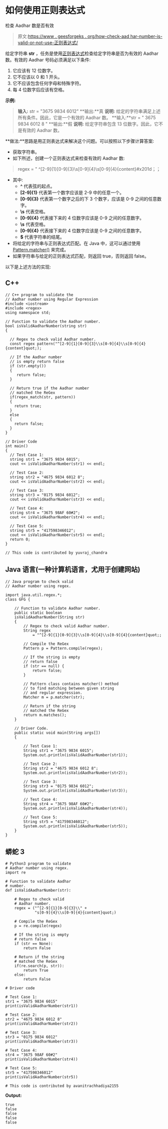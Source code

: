 # 如何使用正则表达式

检查 Aadhar 数是否有效

> 原文:[https://www . geesforgeks . org/how-check-aad har-number-is-valid-or-not-use-正则表达式/](https://www.geeksforgeeks.org/how-to-check-aadhar-number-is-valid-or-not-using-regular-expression/)

给定字符串 **str** ，任务是使用[正则表达式](https://www.geeksforgeeks.org/write-regular-expressions/)检查给定字符串是否为有效的 Aadhar 数。有效的 Aadhar 号码必须满足以下条件:

1.  它应该有 12 位数字。
2.  它不应该以 0 和 1 开头。
3.  它不应该包含任何字母和特殊字符。
4.  每 4 位数字后应该有空格。

**示例:**

> **输入:** str = "3675 9834 6012"
> **输出:**真
> **说明:**
> 给定的字符串满足上述所有条件。因此，它是一个有效的 Aadhar 数。
> **输入:**str = " 3675 9834 6012 8 "
> **输出:**假
> **说明:**
> 给定字符串包含 13 位数字。因此，它不是有效的 Aadhar 数。

**做法:**思路是用正则表达式来解决这个问题。可以按照以下步骤计算答案:

*   获取字符串。
*   如下所述，创建一个正则表达式来检查有效的 Aadhar 数:

> regex = " ^[2-9]{1}[0-9]{3}\\s[0-9]{4}\\s[0-9]{4}{content}#x201d；；

*   其中:
    *   **^** 代表弦的起点。
    *   **[2-9]{1}** 代表第一个数字应该是 2-9 中的任意一个。
    *   **[0-9]{3}** 代表第一个数字之后的下 3 个数字，应该是 0-9 之间的任意数字。
    *   **\\s** 代表空格。
    *   **[0-9]{4}** 代表接下来的 4 位数字应该是 0-9 之间的任意数字。
    *   **\\s** 代表空格。
    *   **[0-9]{4}** 代表接下来的 4 位数字应该是 0-9 之间的任意数字。
    *   **$** 代表字符串的结尾。
*   将给定的字符串与正则表达式匹配。在 Java 中，这可以通过使用 [Pattern.matcher()](https://www.geeksforgeeks.org/matcher-pattern-method-in-java-with-examples/) 来完成。
*   如果字符串与给定的正则表达式匹配，则返回 true，否则返回 false。

以下是上述方法的实现:

## C++

```
// C++ program to validate the
// Aadhar number using Regular Expression
#include <iostream>
#include <regex>
using namespace std;

// Function to validate the Aadhar number.
bool isValidAadharNumber(string str)
{

  // Regex to check valid Aadhar number.
  const regex pattern("^[2-9]{1}[0-9]{3}\\s[0-9]{4}\\s[0-9]{4}{content}quot;);

  // If the Aadhar number
  // is empty return false
  if (str.empty())
  {
     return false;
  }

  // Return true if the Aadhar number
  // matched the ReGex
  if(regex_match(str, pattern))
  {
    return true;
  }
  else
  {
    return false;
  }
}

// Driver Code
int main()
{
  // Test Case 1:
  string str1 = "3675 9834 6015";
  cout << isValidAadharNumber(str1) << endl;

  // Test Case 2:
  string str2 = "4675 9834 6012 8";
  cout << isValidAadharNumber(str2) << endl;

  // Test Case 3:
  string str3 = "0175 9834 6012";
  cout << isValidAadharNumber(str3) << endl;

  // Test Case 4:
  string str4 = "3675 98AF 60#2";
  cout << isValidAadharNumber(str4) << endl;

  // Test Case 5:
  string str5 = "417598346012";
  cout << isValidAadharNumber(str5) << endl;
  return 0;
}

// This code is contributed by yuvraj_chandra
```

## Java 语言(一种计算机语言，尤用于创建网站)

```
// Java program to check valid
// Aadhar number using regex.

import java.util.regex.*;
class GFG {

    // Function to validate Aadhar number.
    public static boolean
    isValidAadharNumber(String str)
    {
        // Regex to check valid Aadhar number.
        String regex
            = "^[2-9]{1}[0-9]{3}\\s[0-9]{4}\\s[0-9]{4}{content}quot;;

        // Compile the ReGex
        Pattern p = Pattern.compile(regex);

        // If the string is empty
        // return false
        if (str == null) {
            return false;
        }

        // Pattern class contains matcher() method
        // to find matching between given string
        // and regular expression.
        Matcher m = p.matcher(str);

        // Return if the string
        // matched the ReGex
        return m.matches();
    }

    // Driver Code.
    public static void main(String args[])
    {

        // Test Case 1:
        String str1 = "3675 9834 6015";
        System.out.println(isValidAadharNumber(str1));

        // Test Case 2:
        String str2 = "4675 9834 6012 8";
        System.out.println(isValidAadharNumber(str2));

        // Test Case 3:
        String str3 = "0175 9834 6012";
        System.out.println(isValidAadharNumber(str3));

        // Test Case 4:
        String str4 = "3675 98AF 60#2";
        System.out.println(isValidAadharNumber(str4));

        // Test Case 5:
        String str5 = "417598346012";
        System.out.println(isValidAadharNumber(str5));
    }
}
```

## 蟒蛇 3

```
# Python3 program to validate
# Aadhar number using regex.
import re

# Function to validate Aadhar
# number.
def isValidAadharNumber(str):

    # Regex to check valid
    # Aadhar number.
    regex = ("^[2-9]{1}[0-9]{3}\\" +
             "s[0-9]{4}\\s[0-9]{4}{content}quot;)

    # Compile the ReGex
    p = re.compile(regex)

    # If the string is empty
    # return false
    if (str == None):
        return False

    # Return if the string
    # matched the ReGex
    if(re.search(p, str)):
        return True
    else:
        return False

# Driver code

# Test Case 1:
str1 = "3675 9834 6015"
print(isValidAadharNumber(str1))

# Test Case 2:
str2 = "4675 9834 6012 8"
print(isValidAadharNumber(str2))

# Test Case 3:
str3 = "0175 9834 6012"
print(isValidAadharNumber(str3))

# Test Case 4:
str4 = "3675 98AF 60#2"
print(isValidAadharNumber(str4))

# Test Case 5:
str5 = "417598346012"
print(isValidAadharNumber(str5))

# This code is contributed by avanitrachhadiya2155
```

**Output:** 

```
true
false
false
false
false
```